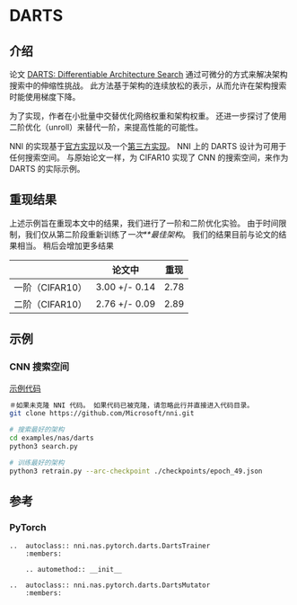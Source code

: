 # DARTS

## 介绍

论文 [DARTS: Differentiable Architecture Search](https://arxiv.org/abs/1806.09055) 通过可微分的方式来解决架构搜索中的伸缩性挑战。 此方法基于架构的连续放松的表示，从而允许在架构搜索时能使用梯度下降。

为了实现，作者在小批量中交替优化网络权重和架构权重。 还进一步探讨了使用二阶优化（unroll）来替代一阶，来提高性能的可能性。

NNI 的实现基于[官方实现](https://github.com/quark0/darts)以及一个[第三方实现](https://github.com/khanrc/pt.darts)。 NNI 上的 DARTS 设计为可用于任何搜索空间。 与原始论文一样，为 CIFAR10 实现了 CNN 的搜索空间，来作为 DARTS 的实际示例。

## 重现结果

上述示例旨在重现本文中的结果，我们进行了一阶和二阶优化实验。 由于时间限制，我们仅从第二阶段重新训练了*一次**最佳架构*。 我们的结果目前与论文的结果相当。 稍后会增加更多结果

|             | 论文中           | 重现   |
| ----------- | ------------- | ---- |
| 一阶（CIFAR10） | 3.00 +/- 0.14 | 2.78 |
| 二阶（CIFAR10） | 2.76 +/- 0.09 | 2.89 |

## 示例

### CNN 搜索空间

[示例代码](https://github.com/microsoft/nni/tree/master/examples/nas/darts)

```bash
＃如果未克隆 NNI 代码。 如果代码已被克隆，请忽略此行并直接进入代码目录。
git clone https://github.com/Microsoft/nni.git

# 搜索最好的架构
cd examples/nas/darts
python3 search.py

# 训练最好的架构
python3 retrain.py --arc-checkpoint ./checkpoints/epoch_49.json
```

## 参考

### PyTorch

```eval_rst
..  autoclass:: nni.nas.pytorch.darts.DartsTrainer
    :members:

    .. automethod:: __init__

..  autoclass:: nni.nas.pytorch.darts.DartsMutator
    :members:
```
